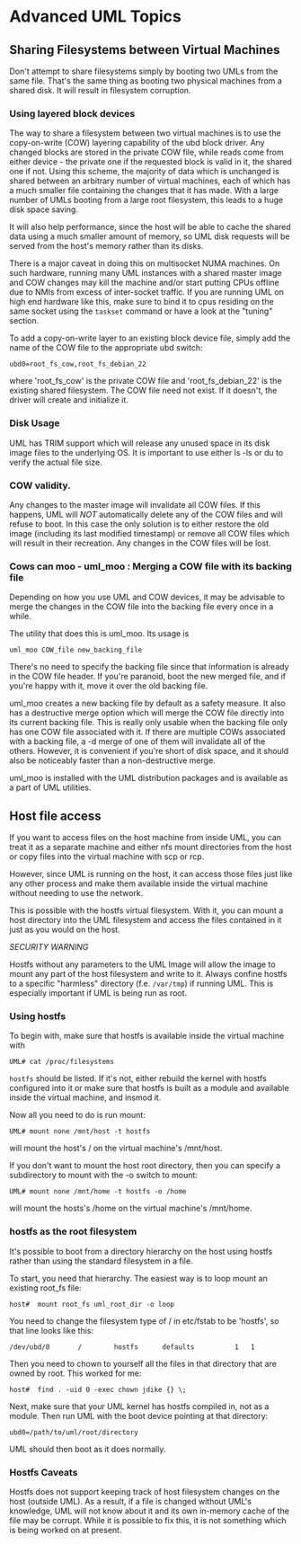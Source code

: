 # Advanced UML Topics

## Sharing Filesystems between Virtual Machines

Don't attempt to share filesystems simply by booting two UMLs from the
same file.  That's the same thing as booting two physical machines
from a shared disk.  It will result in filesystem corruption.

### Using layered block devices

The way to share a filesystem between two virtual machines is to use
the copy-on-write (COW) layering capability of the ubd block driver.
Any changed blocks are stored
in the private COW file, while reads come from either device - the
private one if the requested block is valid in it, the shared one if
not.  Using this scheme, the majority of data which is unchanged is
shared between an arbitrary number of virtual machines, each of which
has a much smaller file containing the changes that it has made.  With
a large number of UMLs booting from a large root filesystem, this
leads to a huge disk space saving. 

It will also help performance,
since the host will be able to cache the shared data using a much
smaller amount of memory, so UML disk requests will be served from the
host's memory rather than its disks.

There is a major caveat in doing this on multisocket NUMA machines. On such
hardware, running many UML instances with a shared master image and
COW changes may kill the machine and/or start putting CPUs offline due to
NMIs from excess of inter-socket traffic. If you are running UML on high
end hardware like this, make sure to bind it to cpus residing on the same
socket using the `taskset` command or have a look at the "tuning" section.

To add a copy-on-write layer to an existing block device file, simply
add the name of the COW file to the appropriate ubd switch:

```
ubd0=root_fs_cow,root_fs_debian_22
```

where 'root_fs_cow' is the private COW file and 'root_fs_debian_22' is
the existing shared filesystem.  The COW file need not exist.  If it
doesn't, the driver will create and initialize it.

### Disk Usage

UML has TRIM support which will release any unused space in its disk image files to
the underlying OS. It is important to use either ls -ls or du to verify the actual
file size.

### COW validity.

Any changes to the master image will invalidate all COW files. If this happens, UML will *NOT* automatically
delete any of the COW files and will refuse to boot. In this case the only solution is to either restore the old image (including its last modified timestamp) or remove all COW files which will result in their recreation. Any changes in the COW files will be lost.

### Cows can moo - uml_moo : Merging a COW file with its backing file

Depending on how you use UML and COW devices, it may be advisable to
merge the changes in the COW file into the backing file every once in
a while.

The utility that does this is uml_moo.  Its usage is

```
uml_moo COW_file new_backing_file
```

There's no need to specify the backing file since that information is
already in the COW file header.  If you're paranoid, boot the new
merged file, and if you're happy with it, move it over the old backing
file.

uml_moo creates a new backing file by default as a safety measure.  It
also has a destructive merge option which will merge the COW file
directly into its current backing file.  This is really only usable
when the backing file only has one COW file associated with it.  If
there are multiple COWs associated with a backing file, a -d merge of
one of them will invalidate all of the others.  However, it is
convenient if you're short of disk space, and it should also be
noticeably faster than a non-destructive merge.

uml_moo is installed with the UML distribution packages and is available as a part
of UML utilities.

## Host file access

If you want to access files on the host machine from inside UML, you
can treat it as a separate machine and either nfs mount directories
from the host or copy files into the virtual machine with scp or rcp.

However, since UML is running on the host, it can access those
files just like any other process and make them available inside the
virtual machine without needing to use the network.

This is possible with the hostfs virtual filesystem.  With it, you
can mount a host directory into the UML filesystem and access the
files contained in it just as you would on the host.


*SECURITY WARNING*

Hostfs without any parameters to the UML Image will allow the image to mount any
part of the host filesystem and write to it. Always confine hostfs to a specific
"harmless" directory (f.e. `/var/tmp`) if running UML. This is especially important
if UML is being run as root.

### Using hostfs

To begin with, make sure that hostfs is available inside the virtual
machine with

```
UML# cat /proc/filesystems
```

`hostfs` should be listed.  If it's not, either rebuild the kernel
with hostfs configured into it or make sure that hostfs is built as a
module and available inside the virtual machine, and insmod it.


Now all you need to do is run mount:

```
UML# mount none /mnt/host -t hostfs
```



will mount the host's / on the virtual machine's /mnt/host.


If you don't want to mount the host root directory, then you can
specify a subdirectory to mount with the -o switch to mount:

```
UML# mount none /mnt/home -t hostfs -o /home
```

will mount the hosts's /home on the virtual machine's /mnt/home.


### hostfs as the root filesystem

It's possible to boot from a directory hierarchy on the host using
hostfs rather than using the standard filesystem in a file.

To start, you need that hierarchy.  The easiest way is to loop mount
an existing root_fs file:

```
host#  mount root_fs uml_root_dir -o loop
```

You need to change the filesystem type of / in etc/fstab to be
'hostfs', so that line looks like this:

```
/dev/ubd/0       /        hostfs      defaults          1   1
```

Then you need to chown to yourself all the files in that directory
that are owned by root.  This worked for me:

```
host#  find . -uid 0 -exec chown jdike {} \;
```

Next, make sure that your UML kernel has hostfs compiled in, not as a
module.  Then run UML with the boot device pointing at that directory:

```
ubd0=/path/to/uml/root/directory
```

UML should then boot as it does normally.

### Hostfs Caveats

Hostfs does not support keeping track of host filesystem changes on the host (outside UML). As a result,
if a file is changed without UML's knowledge, UML will not know about it and its own in-memory cache of
the file may be corrupt. While it is possible to fix this, it is not something which is being worked on
at present.

